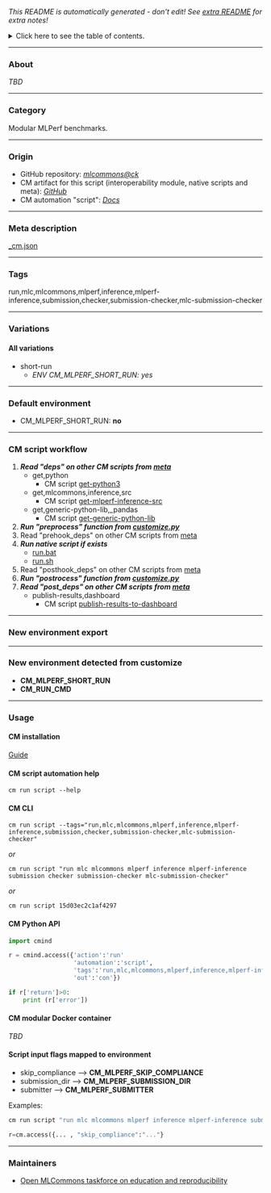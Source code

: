 *This README is automatically generated - don't edit! See [extra README](README-extra.md) for extra notes!*

<details>
<summary>Click here to see the table of contents.</summary>

* [About](#about)
* [Category](#category)
* [Origin](#origin)
* [Meta description](#meta-description)
* [Tags](#tags)
* [Variations](#variations)
  * [ All variations](#all-variations)
* [Default environment](#default-environment)
* [CM script workflow](#cm-script-workflow)
* [New environment export](#new-environment-export)
* [New environment detected from customize](#new-environment-detected-from-customize)
* [Usage](#usage)
  * [ CM installation](#cm-installation)
  * [ CM script automation help](#cm-script-automation-help)
  * [ CM CLI](#cm-cli)
  * [ CM Python API](#cm-python-api)
  * [ CM modular Docker container](#cm-modular-docker-container)
  * [ Script input flags mapped to environment](#script-input-flags-mapped-to-environment)
* [Maintainers](#maintainers)

</details>

___
### About

*TBD*
___
### Category

Modular MLPerf benchmarks.
___
### Origin

* GitHub repository: *[mlcommons@ck](https://github.com/mlcommons/ck/tree/master/cm-mlops)*
* CM artifact for this script (interoperability module, native scripts and meta): *[GitHub](https://github.com/mlcommons/ck/tree/master/cm-mlops/script/run-mlperf-inference-submission-checker)*
* CM automation "script": *[Docs](https://github.com/octoml/ck/blob/master/docs/list_of_automations.md#script)*

___
### Meta description
[_cm.json](_cm.json)

___
### Tags
run,mlc,mlcommons,mlperf,inference,mlperf-inference,submission,checker,submission-checker,mlc-submission-checker

___
### Variations
#### All variations
* short-run
  - *ENV CM_MLPERF_SHORT_RUN: yes*
___
### Default environment

* CM_MLPERF_SHORT_RUN: **no**
___
### CM script workflow

  1. ***Read "deps" on other CM scripts from [meta](https://github.com/mlcommons/ck/tree/master/cm-mlops/script/run-mlperf-inference-submission-checker/_cm.json)***
     * get,python
       - CM script [get-python3](https://github.com/mlcommons/ck/tree/master/cm-mlops/script/get-python3)
     * get,mlcommons,inference,src
       - CM script [get-mlperf-inference-src](https://github.com/mlcommons/ck/tree/master/cm-mlops/script/get-mlperf-inference-src)
     * get,generic-python-lib,_pandas
       - CM script [get-generic-python-lib](https://github.com/mlcommons/ck/tree/master/cm-mlops/script/get-generic-python-lib)
  1. ***Run "preprocess" function from [customize.py](https://github.com/mlcommons/ck/tree/master/cm-mlops/script/run-mlperf-inference-submission-checker/customize.py)***
  1. Read "prehook_deps" on other CM scripts from [meta](https://github.com/mlcommons/ck/tree/master/cm-mlops/script/run-mlperf-inference-submission-checker/_cm.json)
  1. ***Run native script if exists***
     * [run.bat](https://github.com/mlcommons/ck/tree/master/cm-mlops/script/run-mlperf-inference-submission-checker/run.bat)
     * [run.sh](https://github.com/mlcommons/ck/tree/master/cm-mlops/script/run-mlperf-inference-submission-checker/run.sh)
  1. Read "posthook_deps" on other CM scripts from [meta](https://github.com/mlcommons/ck/tree/master/cm-mlops/script/run-mlperf-inference-submission-checker/_cm.json)
  1. ***Run "postrocess" function from [customize.py](https://github.com/mlcommons/ck/tree/master/cm-mlops/script/run-mlperf-inference-submission-checker/customize.py)***
  1. ***Read "post_deps" on other CM scripts from [meta](https://github.com/mlcommons/ck/tree/master/cm-mlops/script/run-mlperf-inference-submission-checker/_cm.json)***
     * publish-results,dashboard
       - CM script [publish-results-to-dashboard](https://github.com/mlcommons/ck/tree/master/cm-mlops/script/publish-results-to-dashboard)
___
### New environment export

___
### New environment detected from customize

* **CM_MLPERF_SHORT_RUN**
* **CM_RUN_CMD**
___
### Usage

#### CM installation
[Guide](https://github.com/mlcommons/ck/blob/master/docs/installation.md)

#### CM script automation help
```cm run script --help```

#### CM CLI
`cm run script --tags="run,mlc,mlcommons,mlperf,inference,mlperf-inference,submission,checker,submission-checker,mlc-submission-checker"`

*or*

`cm run script "run mlc mlcommons mlperf inference mlperf-inference submission checker submission-checker mlc-submission-checker"`

*or*

`cm run script 15d03ec2c1af4297`

#### CM Python API

```python
import cmind

r = cmind.access({'action':'run'
                  'automation':'script',
                  'tags':'run,mlc,mlcommons,mlperf,inference,mlperf-inference,submission,checker,submission-checker,mlc-submission-checker'
                  'out':'con'})

if r['return']>0:
    print (r['error'])
```

#### CM modular Docker container
*TBD*

#### Script input flags mapped to environment

* skip_compliance --> **CM_MLPERF_SKIP_COMPLIANCE**
* submission_dir --> **CM_MLPERF_SUBMISSION_DIR**
* submitter --> **CM_MLPERF_SUBMITTER**

Examples:

```bash
cm run script "run mlc mlcommons mlperf inference mlperf-inference submission checker submission-checker mlc-submission-checker" --skip_compliance=...
```
```python
r=cm.access({... , "skip_compliance":"..."}
```
___
### Maintainers

* [Open MLCommons taskforce on education and reproducibility](https://github.com/mlcommons/ck/blob/master/docs/mlperf-education-workgroup.md)